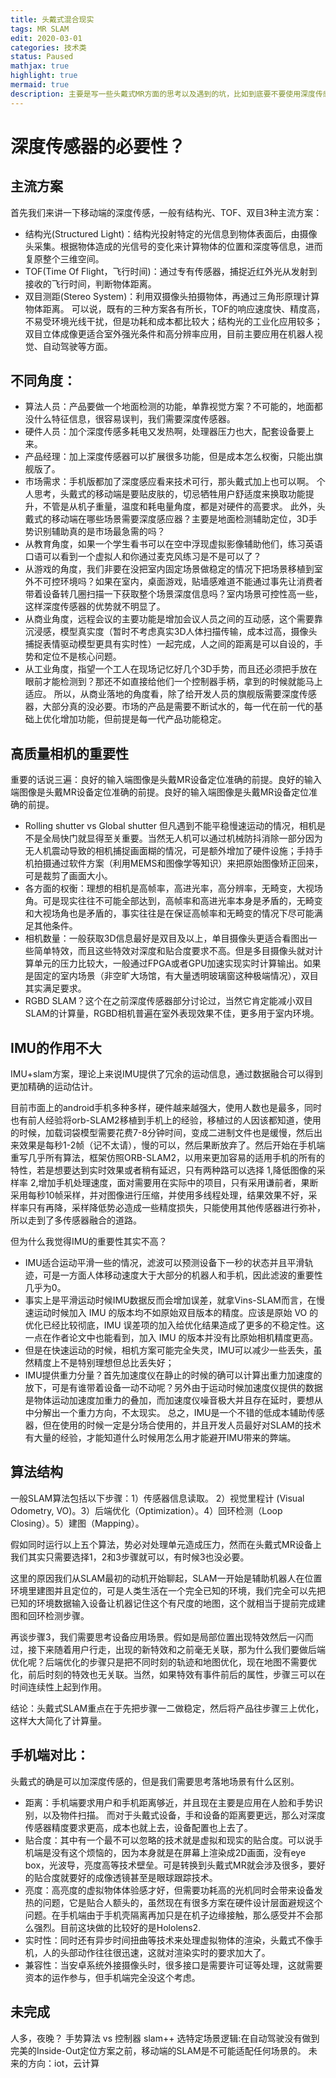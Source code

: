 ```yaml
---
title: 头戴式混合现实
tags: MR SLAM
edit: 2020-03-01
categories: 技术类
status: Paused
mathjax: true
highlight: true
mermaid: true
description: 主要是写一些头戴式MR方面的思考以及遇到的坑，比如到底要不要使用深度传感器，合适的落地场景，每个传感器选择和使用的注意项，解析SLAM算法在MR中的结构。另外和手机端MR做比较，最后预测未来MR的发展趋势
---
```


# 深度传感器的必要性？
## 主流方案
首先我们来讲一下移动端的深度传感，一般有结构光、TOF、双目3种主流方案：
- 结构光(Structured Light)：结构光投射特定的光信息到物体表面后，由摄像头采集。根据物体造成的光信号的变化来计算物体的位置和深度等信息，进而复原整个三维空间。
- TOF(Time Of Flight，飞行时间)：通过专有传感器，捕捉近红外光从发射到接收的飞行时间，判断物体距离。
- 双目测距(Stereo System)：利用双摄像头拍摄物体，再通过三角形原理计算物体距离。
可以说，既有的三种方案各有所长，TOF的响应速度快、精度高，不易受环境光线干扰，但是功耗和成本都比较大；结构光的工业化应用较多；双目立体成像更适合室外强光条件和高分辨率应用，目前主要应用在机器人视觉、自动驾驶等方面。

## 不同角度：
- 算法人员：产品要做一个地面检测的功能，单靠视觉方案？不可能的，地面都没什么特征信息，很容易误判，我们需要深度传感器。
- 硬件人员：加个深度传感多耗电又发热啊，处理器压力也大，配套设备要上来。
- 产品经理：加上深度传感器可以扩展很多功能，但是成本怎么权衡，只能出旗舰版了。
- 市场需求：手机版都加了深度感应看来技术可行，那头戴式加上也可以啊。
个人思考，头戴式的移动端是要贴皮肤的，切忌牺牲用户舒适度来换取功能提升，不管是从机子重量，温度和耗电量角度，都是对硬件的高要求。
此外，头戴式的移动端在哪些场景需要深度感应器？主要是地面检测辅助定位，3D手势识别辅助真的是市场最急需的吗？
- 从教育角度，如果一个学生看书可以在空中浮现虚拟影像辅助他们，练习英语口语可以看到一个虚拟人和你通过麦克风练习是不是可以了？
- 从游戏的角度，我们非要在没把室内固定场景做稳定的情况下把场景移植到室外不可控环境吗？如果在室内，桌面游戏，贴墙感难道不能通过事先让消费者带着设备转几圈扫描一下获取整个场景深度信息吗？室内场景可控性高一些，这样深度传感器的优势就不明显了。
- 从商业角度，远程会议的主要功能是增加会议人员之间的互动感，这个需要靠沉浸感，模型真实度（暂时不考虑真实3D人体扫描传输，成本过高，摄像头捕捉表情驱动模型更具有实时性）一起完成，人之间的距离是可以自设的，手势和定位不是核心问题。
- 从工业角度，指望一个工人在现场记忆好几个3D手势，而且还必须把手放在眼前才能检测到？那还不如直接给他们一个控制器手柄，拿到的时候就能马上适应。
所以，从商业落地的角度看，除了给开发人员的旗舰版需要深度传感器，大部分真的没必要。市场的产品是需要不断试水的，每一代在前一代的基础上优化增加功能，但前提是每一代产品功能稳定。



## 高质量相机的重要性
重要的话说三遍：良好的输入端图像是头戴MR设备定位准确的前提。良好的输入端图像是头戴MR设备定位准确的前提。良好的输入端图像是头戴MR设备定位准确的前提。
- Rolling shutter vs Global shutter
但凡遇到不能平稳慢速运动的情况，相机是不是全局快门就显得至关重要。当然无人机可以通过机械防抖消除一部分因为无人机震动导致的相机捕捉画面糊的情况，可是额外增加了硬件设施；手持手机拍摄通过软件方案（利用MEMS和图像学等知识）来把原始图像矫正回来，可是裁剪了画面大小。
- 各方面的权衡：理想的相机是高帧率，高进光率，高分辨率，无畸变，大视场角。可是现实往往不可能全部达到，高帧率和高进光率本身是矛盾的，无畸变和大视场角也是矛盾的，事实往往是在保证高帧率和无畸变的情况下尽可能满足其他条件。
- 相机数量：一般获取3D信息最好是双目及以上，单目摄像头更适合看图出一些简单特效，而且这些特效对深度和贴合度要求不高。但是多目摄像头就对计算单元的压力比较大，一般通过FPGA或者GPU加速实现实时计算输出。如果是固定的室内场景（非空旷大场馆，有大量透明玻璃窗这种极端情况），双目其实满足要求。
- RGBD SLAM？这个在之前深度传感器部分讨论过，当然它肯定能减小双目SLAM的计算量，RGBD相机普遍在室外表现效果不佳，更多用于室内环境。
 
## IMU的作用不大
IMU+slam方案，理论上来说IMU提供了冗余的运动信息，通过数据融合可以得到更加精确的运动估计。

目前市面上的android手机多种多样，硬件越来越强大，使用人数也是最多，同时也有前人经验将orb-SLAM2移植到手机上的经验，移植过的人因该都知道，使用的时候，加载词袋模型需要花费7-8分钟时间，变成二进制文件也是缓慢，然后出来效果是每秒1-2帧（记不太请），慢的可以，然后果断放弃了。然后开始在手机端重写几乎所有算法，框架仿照ORB-SLAM2，以用来更加容易的适用手机的所有的特性，若是想要达到实时效果或者稍有延迟，只有两种路可以选择 1,降低图像的采样率 2,增加手机处理速度，面对需要用在实际中的项目，只有采用谦前者，果断采用每秒10帧采样，并对图像进行压缩，并使用多线程处理，结果效果不好，采样率只有再降，采样降低势必造成一些精度损失，只能使用其他传感器进行弥补，所以走到了多传感器融合的道路。

但为什么我觉得IMU的重要性其实不高？
- IMU适合运动平滑一些的情况，滤波可以预测设备下一秒的状态并且平滑轨迹，可是一方面人体移动速度大于大部分的机器人和手机，因此滤波的重要性几乎为0。
- 事实上是平滑运动时候IMU数据反而会增加误差，就拿Vins-SLAM而言，在慢速运动时候加入 IMU 的版本均不如原始双目版本的精度。应该是原始 VO 的优化已经比较彻底，IMU 误差项的加入给优化结果造成了更多的不稳定性。这一点在作者论文中也能看到，加入 IMU 的版本并没有比原始相机精度更高。
- 但是在快速运动的时候，相机方案可能完全失灵，IMU可以减少一些丢失，虽然精度上不是特别理想但总比丢失好；
- IMU提供重力分量？首先加速度仪在静止的时候的确可以计算出重力加速度的放下，可是有谁带着设备一动不动呢？另外由于运动时候加速度仪提供的数据是物体运动加速度加重力的叠加，而加速度仪噪音极大并且存在延时，要想从中分解出一个重力方向，不太现实。
总之，IMU是一个不错的低成本辅助传感器，但在使用的时候一定是分场合使用的，并且开发人员最好对SLAM的技术有大量的经验，才能知道什么时候用怎么用才能避开IMU带来的弊端。

## 算法结构
一般SLAM算法包括以下步骤：1）传感器信息读取。 2）视觉里程计 (Visual Odometry, VO)。3）后端优化（Optimization）。4）回环检测（Loop Closing）。5）建图（Mapping）。

假如同时运行以上五个算法，势必对处理单元造成压力，然而在头戴式MR设备上我们其实只需要选择1，2和3步骤就可以，有时候3也没必要。

这里的原因我们从SLAM最初的动机开始聊起，SLAM一开始是辅助机器人在位置环境里建图并且定位的，可是人类生活在一个完全已知的环境，我们完全可以先把已知的环境数据输入设备让机器记住这个有尺度的地图，这个就相当于提前完成建图和回环检测步骤。 

再谈步骤3，我们需要思考设备应用场景。假如是局部位置出现特效然后一闪而过，接下来随着用户行走，出现的新特效和之前毫无关联，那为什么我们要做后端优化呢？后端优化的步骤只是把不同时刻的轨迹和地图优化，现在地图不需要优化，前后时刻的特效也无关联。当然，如果特效有事件前后的属性，步骤三可以在时间连续性上起到作用。

结论：头戴式SLAM重点在于先把步骤一二做稳定，然后将产品往步骤三上优化，这样大大简化了计算量。

## 手机端对比：
头戴式的确是可以加深度传感的，但是我们需要思考落地场景有什么区别。
- 距离：手机端要求用户和手机距离够近，并且现在主要是应用在人脸和手势识别，以及物件扫描。 而对于头戴式设备，手和设备的距离要更远，那么对深度传感器精度要求更高，成本也就上去，设备配置也上去了。
- 贴合度：其中有一个最不可以忽略的技术就是虚拟和现实的贴合度。可以说手机端是没有这个烦恼的，因为本身就是在屏幕上渲染成2D画面，没有eye box，光波导，亮度高等技术壁垒。可是转换到头戴式MR就会涉及很多，要好的贴合度就要好的成像透镜甚至是眼球跟踪技术。
- 亮度：高亮度的虚拟物体体验感才好，但需要功耗高的光机同时会带来设备发热的问题，它是贴合人额头的，虽然现在有很多方案在硬件设计层面避规这个问题。在手机端由于手机壳隔离再加只是在机子边缘接触，那么感受并不会那么强烈。目前这块做的比较好的是Hololens2.
- 实时性：同时还有异步时间扭曲等技术来处理虚拟物体的渲染，头戴式不像手机，人的头部动作往往很迅速，这就对渲染实时的要求加大了。
- 兼容性：当安卓系统外接摄像头时，很多接口是需要许可证等处理，这就需要资本的运作参与，但手机端完全没这个考虑。

## 未完成
人多，夜晚？
手势算法 vs 控制器
slam++
选特定场景逻辑:在自动驾驶没有做到完美的Inside-Out定位方案之前，移动端的SLAM是不可能适配任何场景的。
未来的方向：iot，云计算